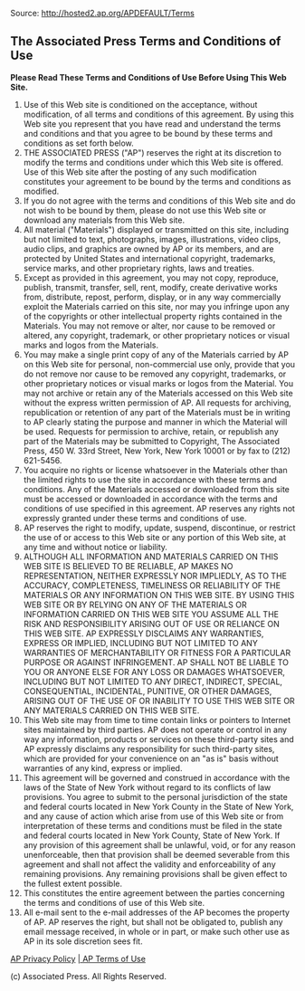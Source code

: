 Source: <http://hosted2.ap.org/APDEFAULT/Terms>

## The Associated Press Terms and Conditions of Use
**Please Read These Terms and Conditions of Use Before Using This Web Site.**

1.  Use of this Web site is conditioned on the acceptance, without modification, of all terms and conditions of this agreement. By using this Web site you represent that you have read and understand the terms and conditions and that you agree to be bound by these terms and conditions as set forth below.
1.  THE ASSOCIATED PRESS ("AP") reserves the right at its discretion to modify the terms and conditions under which this Web site is offered. Use of this Web site after the posting of any such modification constitutes your agreement to be bound by the terms and conditions as modified.
1.  If you do not agree with the terms and conditions of this Web site and do not wish to be bound by them, please do not use this Web site or download any materials from this Web site.
1.  All material ("Materials") displayed or transmitted on this site, including but not limited to text, photographs, images, illustrations, video clips, audio clips, and graphics are owned by AP or its members, and are protected by United States and international copyright, trademarks, service marks, and other proprietary rights, laws and treaties.
1.  Except as provided in this agreement, you may not copy, reproduce, publish, transmit, transfer, sell, rent, modify, create derivative works from, distribute, repost, perform, display, or in any way commercially exploit the Materials carried on this site, nor may you infringe upon any of the copyrights or other intellectual property rights contained in the Materials. You may not remove or alter, nor cause to be removed or altered, any copyright, trademark, or other proprietary notices or visual marks and logos from the Materials.
1.  You may make a single print copy of any of the Materials carried by AP on this Web site for personal, non-commercial use only, provide that you do not remove nor cause to be removed any copyright, trademarks, or other proprietary notices or visual marks or logos from the Material. You may not archive or retain any of the Materials accessed on this Web site without the express written permission of AP. All requests for archiving, republication or retention of any part of the Materials must be in writing to AP clearly stating the purpose and manner in which the Material will be used. Requests for permission to archive, retain, or republish any part of the Materials may be submitted to Copyright, The Associated Press, 450 W. 33rd Street, New York, New York 10001 or by fax to (212) 621-5456\.
1.  You acquire no rights or license whatsoever in the Materials other than the limited rights to use the site in accordance with these terms and conditions. Any of the Materials accessed or downloaded from this site must be accessed or downloaded in accordance with the terms and conditions of use specified in this agreement. AP reserves any rights not expressly granted under these terms and conditions of use.
1.  AP reserves the right to modify, update, suspend, discontinue, or restrict the use of or access to this Web site or any portion of this Web site, at any time and without notice or liability.
1.  ALTHOUGH ALL INFORMATION AND MATERIALS CARRIED ON THIS WEB SITE IS BELIEVED TO BE RELIABLE, AP MAKES NO REPRESENTATION, NEITHER EXPRESSLY NOR IMPLIEDLY, AS TO THE ACCURACY, COMPLETENESS, TIMELINESS OR RELIABILITY OF THE MATERIALS OR ANY INFORMATION ON THIS WEB SITE. BY USING THIS WEB SITE OR BY RELYING ON ANY OF THE MATERIALS OR INFORMATION CARRIED ON THIS WEB SITE YOU ASSUME ALL THE RISK AND RESPONSIBILITY ARISING OUT OF USE OR RELIANCE ON THIS WEB SITE. AP EXPRESSLY DISCLAIMS ANY WARRANTIES, EXPRESS OR IMPLIED, INCLUDING BUT NOT LIMITED TO ANY WARRANTIES OF MERCHANTABILITY OR FITNESS FOR A PARTICULAR PURPOSE OR AGAINST INFRINGEMENT. AP SHALL NOT BE LIABLE TO YOU OR ANYONE ELSE FOR ANY LOSS OR DAMAGES WHATSOEVER, INCLUDING BUT NOT LIMITED TO ANY DIRECT, INDIRECT, SPECIAL, CONSEQUENTIAL, INCIDENTAL, PUNITIVE, OR OTHER DAMAGES, ARISING OUT OF THE USE OF OR INABILITY TO USE THIS WEB SITE OR ANY MATERIALS CARRIED ON THIS WEB SITE.
1.  This Web site may from time to time contain links or pointers to Internet sites maintained by third parties. AP does not operate or control in any way any information, products or services on these third-party sites and AP expressly disclaims any responsibility for such third-party sites, which are provided for your convenience on an "as is" basis without warranties of any kind, express or implied.
1.  This agreement will be governed and construed in accordance with the laws of the State of New York without regard to its conflicts of law provisions. You agree to submit to the personal jurisdiction of the state and federal courts located in New York County in the State of New York, and any cause of action which arise from use of this Web site or from interpretation of these terms and conditions must be filed in the state and federal courts located in New York County, State of New York. If any provision of this agreement shall be unlawful, void, or for any reason unenforceable, then that provision shall be deemed severable from this agreement and shall not affect the validity and enforceability of any remaining provisions. Any remaining provisions shall be given effect to the fullest extent possible.
1.  This constitutes the entire agreement between the parties concerning the terms and conditions of use of this Web site.
1.  All e-mail sent to the e-mail addresses of the AP becomes the property of AP. AP reserves the right, but shall not be obligated to, publish any email message received, in whole or in part, or make such other use as AP in its sole discretion sees fit.
    

  
  
  
[AP Privacy Policy][3] [| AP Terms of Use][4] 

  
  
  
  
  
  
  
(c)  Associated Press. All Rights Reserved. 



[0]: http://hosted2.ap.org/APDEFAULT/terms
[1]: http://www.ap.org "About AP"
[2]: http://hosted2.ap.org "Associated Press"
[3]: http://hosted2.ap.org/APDEFAULT/Privacy
[4]: http://hosted2.ap.org/APDEFAULT/Terms
